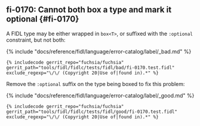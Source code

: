 ## fi-0170: Cannot both box a type and mark it optional {#fi-0170}

A FIDL type may be either wrapped in `box<T>`, or suffixed with the `:optional`
constraint, but not both:

{% include "docs/reference/fidl/language/error-catalog/label/_bad.md" %}

```fidl
{% includecode gerrit_repo="fuchsia/fuchsia" gerrit_path="tools/fidl/fidlc/tests/fidl/bad/fi-0170.test.fidl" exclude_regexp="\/\/ (Copyright 20|Use of|found in).*" %}
```

Remove the `:optional` suffix on the type being boxed to fix this problem:

{% include "docs/reference/fidl/language/error-catalog/label/_good.md" %}

```fidl
{% includecode gerrit_repo="fuchsia/fuchsia" gerrit_path="tools/fidl/fidlc/tests/fidl/good/fi-0170.test.fidl" exclude_regexp="\/\/ (Copyright 20|Use of|found in).*" %}
```
